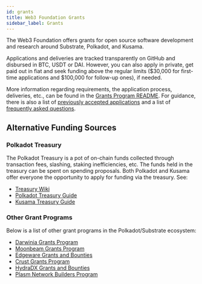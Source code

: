 ```yaml
---
id: grants
title: Web3 Foundation Grants
sidebar_label: Grants
---
```


The Web3 Foundation offers grants for open source software development and research around Substrate, 
Polkadot, and Kusama. 

Applications and deliveries are tracked transparently on GitHub and disbursed in BTC, USDT or DAI. However,
you can also apply in private, get paid out in fiat and seek funding above the regular limits ($30,000 for 
first-time applications and $100,000 for follow-up ones), if needed. 

More information regarding requirements, the application process, deliveries, etc., can be found in the 
[Grants Program README](https://github.com/w3f/Open-Grants-Program). For guidance, there is also a list of 
[previously accepted applications](https://github.com/w3f/Grants-Program/blob/master/docs/accepted_grant_applications.md) 
and a list of [frequently asked questions](https://github.com/w3f/Grants-Program/blob/master/docs/faq.md).


## Alternative Funding Sources

### Polkadot Treasury

The Polkadot Treasury is a pot of on-chain funds collected through transaction fees, slashing,
staking inefficiencies, etc. The funds held in the treasury can be spent on spending proposals. Both
Polkadot and Kusama offer everyone the opportunity to apply for funding via the treasury. See:

- [Treasury Wiki](../learn/learn-treasury.md)
- [Polkadot Treasury Guide](https://docs.google.com/document/d/1IZykdp2cyQavcRyZd_dgNj5DcgxgZR6kAqGdcNARu1w)
- [Kusama Treasury Guide](https://docs.google.com/document/d/1p3UQUjph5t8TVaWnTkfrI5mE-BABnM9Xvtuhdlhl6JE)

### Other Grant Programs

Below is a list of other grant programs in the Polkadot/Substrate ecosystem:

- [Darwinia Grants Program](https://docs.darwinia.network/docs/en/dev-bounty#grant-program)
- [Moonbeam Grants Program](https://moonbeam.network/community/grants/)
- [Edgeware Grants and Bounties](https://github.com/edgeware-builders/construction-projects)
- [Crust Grants Program](https://github.com/crustio/Crust-Grants-Program)
- [HydraDX Grants and Bounties](https://docs.hydradx.io/new_deal)
- [Plasm Network Builders Program](https://github.com/PlasmNetwork/Builders-Program)
